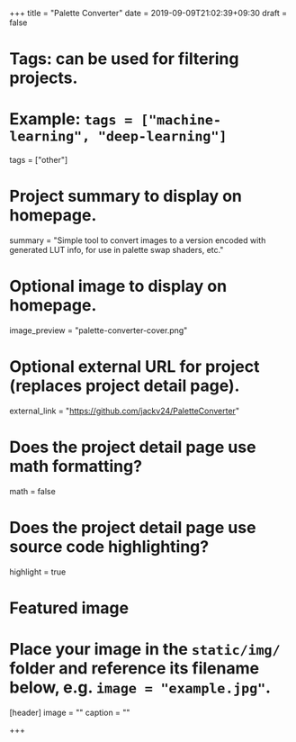 +++
title = "Palette Converter"
date = 2019-09-09T21:02:39+09:30
draft = false

# Tags: can be used for filtering projects.
# Example: `tags = ["machine-learning", "deep-learning"]`
tags = ["other"]

# Project summary to display on homepage.
summary = "Simple tool to convert images to a version encoded with generated LUT info, for use in palette swap shaders, etc."

# Optional image to display on homepage.
image_preview = "palette-converter-cover.png"

# Optional external URL for project (replaces project detail page).
external_link = "https://github.com/jackv24/PaletteConverter"

# Does the project detail page use math formatting?
math = false

# Does the project detail page use source code highlighting?
highlight = true

# Featured image
# Place your image in the `static/img/` folder and reference its filename below, e.g. `image = "example.jpg"`.
[header]
image = ""
caption = ""

+++
